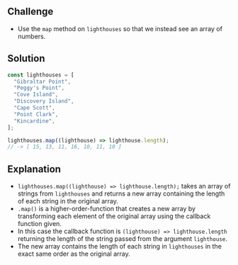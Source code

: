 ## Challenge

- Use the `map` method on `lighthouses` so that we instead see an array of numbers.

## Solution

```javascript
const lighthouses = [
  "Gibraltar Point",
  "Peggy's Point",
  "Cove Island",
  "Discovery Island",
  "Cape Scott",
  "Point Clark",
  "Kincardine",
];

lighthouses.map((lighthouse) => lighthouse.length);
// -> [ 15, 13, 11, 16, 10, 11, 10 ]
```

## Explanation
- `lighthouses.map((lighthouse) => lighthouse.length);` takes an array of strings from `lighthouses` and returns a new array containing the length of each string in the original array.
- `.map()` is a higher-order-function that creates a new array by transforming each element of the original array using the callback function given.
- In this case the callback function is `(lighthouse) => lighthouse.length` returning the length of the string passed from the argument `lighthouse`.
- The new array contains the length of each string in `lighthouses` in the exact same order as the original array. 